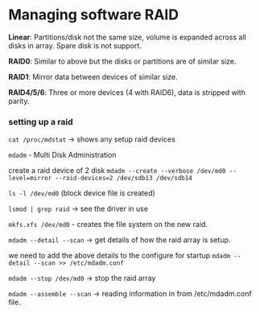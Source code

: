 # Managing software RAID

**Linear**: Partitions/disk not the same size, volume is expanded across all disks in array. Spare disk is not support.

**RAID0**: Similar to above but the disks or partitions are of similar size.

**RAID1**: Mirror data between devices of similar size.

**RAID4/5/6**: Three or more devices (4 with RAID6), data is stripped with parity.

### setting up a raid

`cat /proc/mdstat` -> shows any setup raid devices

`mdadm` - Multi Disk Administration

create a raid device of 2 disk
`mdadm --create --verbose /dev/md0 --level=mirror --raid-devices=2 /dev/sdb13 /dev/sdb14`

`ls -l /dev/md0` (block device file is created)

`lsmod | grep raid` -> see the driver in use

`mkfs.xfs /dev/md0` - creates the file system on the new raid.

`mdadm --detail --scan` -> get details of how the raid array is setup. 

we need to add the above details to the configure for startup
`mdadm --detail --scan >> /etc/mdadm.conf`

`mdadm --stop /dev/md0` -> stop the raid array

`mdadm --assemble --scan` -> reading information in from /etc/mdadm.conf file. 
